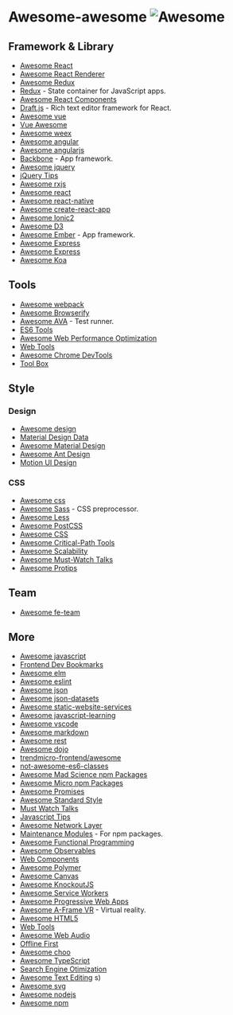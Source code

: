 # Awesome-awesome  ![Awesome](https://cdn.rawgit.com/sindresorhus/awesome/d7305f38d29fed78fa85652e3a63e154dd8e8829/media/badge.svg)


## Framework & Library

* [Awesome React](https://github.com/enaqx/awesome-react)
* [Awesome React Renderer](https://github.com/chentsulin/awesome-react-renderer)
* [Awesome Redux](https://github.com/xgrommx/awesome-redux)
* [Redux](https://github.com/brillout/awesome-redux) - State container for JavaScript apps.
* [Awesome React Components](https://github.com/brillout/awesome-react-components)
* [Draft.js](https://github.com/nikgraf/awesome-draft-js) - Rich text editor framework for React.
* [Awesome vue](https://github.com/vuejs/awesome-vue)
* [Vue Awesome](https://github.com/Justineo/vue-awesome)
* [Awesome weex](https://github.com/joggerplus/awesome-weex)
* [Awesome angular](https://github.com/AngularClass/awesome-angular)
* [Awesome angularjs](https://github.com/gianarb/awesome-angularjs)
* [Backbone](https://github.com/sadcitizen/awesome-backbone) - App framework.
* [Awesome jquery](https://github.com/petk/awesome-jquery)
* [jQuery Tips](https://github.com/AllThingsSmitty/jquery-tips-everyone-should-know)
* [Awesome rxjs](https://github.com/ichpuchtli/awesome-rxjs)
* [Awesome react](https://github.com/enaqx/awesome-react)
* [Awesome react-native](https://github.com/jondot/awesome-react-native)
* [Awesome create-react-app](https://github.com/tuchk4/awesome-create-react-app)
* [Awesome Ionic2](https://github.com/candelibas/awesome-ionic2)
* [Awesome D3](https://github.com/wbkd/awesome-d3)
* [Awesome Ember](https://github.com/nmec/awesome-ember) - App framework.
* [Awesome Express](https://github.com/wabg/awesome-express)
* [Awesome Express](https://github.com/rajikaimal/awesome-express)
* [Awesome Koa](https://github.com/ellerbrock/awesome-koa)


## Tools

* [Awesome webpack](https://github.com/webpack-contrib/awesome-webpack)
* [Awesome Browserify](https://github.com/ungoldman/awesome-browserify) 
* [Awesome AVA](https://github.com/avajs/awesome-ava) - Test runner.
* [ES6 Tools](https://github.com/addyosmani/es6-tools)
* [Awesome Web Performance Optimization](https://github.com/davidsonfellipe/awesome-wpo)
* [Web Tools](https://github.com/lvwzhen/tools)
* [Awesome Chrome DevTools](https://github.com/ChromeDevTools/awesome-chrome-devtools)
* [Tool Box](https://github.com/phodal/toolbox)

## Style
### Design
* [Awesome design](https://github.com/gztchan/awesome-design)
* [Material Design Data](https://github.com/Luosunce/material-design-data)
* [Awesome Material Design](https://github.com/sachin1092/awesome-material)
* [Awesome Ant Design](https://github.com/websemantics/awesome-ant-design)
* [Motion UI Design](https://github.com/fliptheweb/motion-ui-design)
### CSS
* [Awesome css](https://github.com/sotayamashita/awesome-css)
* [Awesome Sass](https://github.com/Famolus/awesome-sass) - CSS preprocessor.
* [Awesome Less](https://github.com/LucasBassetti/awesome-less)
* [Awesome PostCSS](https://github.com/jjaderg/awesome-postcss)
* [Awesome CSS](https://github.com/sotayamashita/awesome-css)
* [Awesome Critical-Path Tools](https://github.com/addyosmani/critical-path-css-tools)
* [Awesome Scalability](https://github.com/davidtheclark/scalable-css-reading-list)
* [Awesome Must-Watch Talks](https://github.com/AllThingsSmitty/must-watch-css)
* [Awesome Protips](https://github.com/AllThingsSmitty/css-protip)

## Team
* [Awesome fe-team](https://github.com/mdluo/awesome-fe-team)

## More
* [Awesome javascript](https://github.com/sorrycc/awesome-javascript)
* [Frontend Dev Bookmarks](https://github.com/dypsilon/frontend-dev-bookmarks)
* [Awesome elm](https://github.com/isRuslan/awesome-elm)
* [Awesome eslint](https://github.com/dustinspecker/awesome-eslint)
* [Awesome json](https://github.com/burningtree/awesome-json)
* [Awesome json-datasets](https://github.com/jdorfman/awesome-json-datasets)
* [Awesome static-website-services](https://github.com/aharris88/awesome-static-website-services)
* [Awesome javascript-learning](https://github.com/micromata/awesome-javascript-learning)
* [Awesome vscode](https://github.com/viatsko/awesome-vscode)
* [Awesome markdown](https://github.com/BubuAnabelas/awesome-markdown)
* [Awesome rest](https://github.com/marmelab/awesome-rest)
* [Awesome dojo](https://github.com/petk/awesome-dojo)
* [trendmicro-frontend/awesome](https://github.com/trendmicro-frontend/awesome)
* [not-awesome-es6-classes](https://github.com/joshburgess/not-awesome-es6-classes)
* [Awesome Mad Science npm Packages](https://github.com/feross/awesome-mad-science)
* [Awesome Micro npm Packages](https://github.com/parro-it/awesome-micro-npm-packages)
* [Awesome Promises](https://github.com/wbinnssmith/awesome-promises)
* [Awesome Standard Style](https://github.com/feross/awesome-standard)
* [Must Watch Talks](https://github.com/bolshchikov/js-must-watch)
* [Javascript Tips](https://github.com/loverajoel/jstips)
* [Awesome Network Layer](https://github.com/Kikobeats/awesome-network-js)
* [Maintenance Modules](https://github.com/maxogden/maintenance-modules) - For npm packages.
* [Awesome Functional Programming](https://github.com/stoeffel/awesome-fp-js)
* [Awesome Observables](https://github.com/sindresorhus/awesome-observables)
* [Web Components](https://github.com/mateusortiz/webcomponents-the-right-way)
* [Awesome Polymer](https://github.com/Granze/awesome-polymer)
* [Awesome Canvas](https://github.com/raphamorim/awesome-canvas)
* [Awesome KnockoutJS](https://github.com/dnbard/awesome-knockout)
* [Awesome Service Workers](https://github.com/TalAter/awesome-service-workers)
* [Awesome Progressive Web Apps](https://github.com/TalAter/awesome-progressive-web-apps)
* [Awesome A-Frame VR](https://github.com/aframevr/awesome-aframe) - Virtual reality.
* [Awesome HTML5](https://github.com/diegocard/awesome-html5)
* [Web Tools](https://github.com/lvwzhen/tools)
* [Awesome Web Audio](https://github.com/notthetup/awesome-webaudio)
* [Offline First](https://github.com/pazguille/offline-first)
* [Awesome choo](https://github.com/YerkoPalma/awesome-choo)
* [Awesome TypeScript](https://github.com/dzharii/awesome-typescript)
* [Search Engine Otimization](https://github.com/marcobiedermann/search-engine-optimization)
* [Awesome Text Editing](https://github.com/dok/awesome-text-editing)
s)
* [Awesome svg](https://github.com/willianjusten/awesome-svg)
* [Awesome nodejs](https://github.com/sindresorhus/awesome-nodejs)
* [Awesome npm](https://github.com/sindresorhus/awesome-npm)
